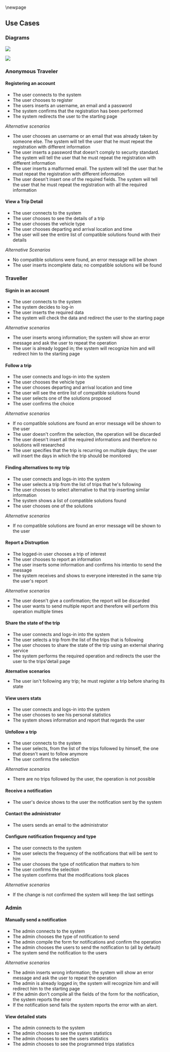 \newpage

## Use Cases

### Diagrams

![](02-UseCases/Commuter.png)

![](02-UseCases/Admin.png)

### Anonymous Traveler

#### Registering an account

+ The user connects to the system
+ The user chooses to register
+ The users inserts an username, an email and a password
+ The system confirms that the registration has been performed
+ The system redirects the user to the starting page

*Alternative scenarios*

* The user chooses an username or an email that was already taken by someone else. The system will tell the user that he must repeat the registration with different information
* The user inserts a password that doesn't comply to security standard. The system will tell the user that he must repeat the registration with different information
* The user inserts a malformed email. The system will tell the user that he must repeat the registration with different information
* The user doesn't insert one of the required fields. The system will tell the user that he must repeat the registration with all the required information

#### View a Trip Detail

+ The user connects to the system
+ The user chooses to see the details of a trip
+ The user chooses the vehicle type
+ The user chooses departing and arrival location and time
+ The user will see the entire list of compatible solutions found with their details

*Alternative Scenarios*

+ No compatible solutions were found, an error message will be shown
+ The user inserts incomplete data; no compatible solutions will be found

### Traveller

#### Signin in an account

+ The user connects to the system
+ The system decides to log-in
+ The user inserts the required data
+ The system will check the data and redirect the user to the starting page

*Alternative scenarios*

* The user inserts wrong information; the system will show an error message and ask the user to repeat the operation
* The user is already logged in; the system will recognize him and will redirect him to the starting page


#### Follow a trip

+ The user connects and logs-in into the system
+ The user chooses the vehicle type
+ The user chooses departing and arrival location and time
+ The user will see the entire list of compatible solutions found
+ The user selects one of the solutions proposed
+ The user confirms the choice

*Alternative scenarios*

* If no compatible solutions are found an error message will be shown to the user
* The user doesn't confirm the selection, the operation will be discarded
* The user doesn't insert all the required informations and therefore no solutions will researched
* The user specifies that the trip is recurring on multiple days; the user will insert the days in which the trip should be monitored

#### Finding alternatives to my trip

+ The user connects and logs-in into the system
+ The user selects a trip from the list of trips that he's following
+ The user chooses to select alternative to that trip inserting similar information
+ The system shows a list of compatible solutions found
+ The user chooses one of the solutions

*Alternative scenarios*

* If no compatible solutions are found an error message will be shown to the user

#### Report a Distruption

+ The logged-in user chooses a trip of interest
+ The user chooses to report an information
+ The user inserts some information and confirms his intentio to send the message
+ The system receives and shows to everyone interested in the same trip the user's report

*Alternative scenarios*

* The user doesn't give a confirmation; the report will be discarded
* The user wants to send multiple report and therefore will perform this operation multiple times

#### Share the state of the trip

+ The user connects and logs-in into the system
+ The user selects a trip from the list of the trips that is following
+ The user chooses to share the state of the trip using an external sharing service
+ The system performs the required operation and redirects the user the user to the trips'detail page

**Aternative scenarios**

* The user isn't following any trip; he must register a trip before sharing its state

#### View users stats

+ The user connects and logs-in into the system
+ The user chooses to see his personal statistics
+ The system shows information and report that regards the user

#### Unfollow a trip

+ The user connects to the system
+ The user selects, from the list of the trips followed by himself, the one that doesn't want to follow anymore
+ The user confirms the selection

*Alternative scenarios*

* There are no trips followed by the user, the operation is not possible

#### Receive a notification

+ The user's device shows to the user the notification sent by the system


#### Contact the administrator

+ The users sends an email to the administrator

#### Configure notification frequency and type

+ The user connects to the system
+ The user selects the frequency of the notifications that will be sent to him
+ The user chooses the type of notification that matters to him
+ The user confirms the selection
+ The system confirms that the modifications took places

*Alternative scenarios*

* If the change is not confirmed the system will keep the last settings

### Admin

#### Manually send a notification

+ The admin connects to the system
+ The admin chooses the type of notification to send
+ The admin compile the form for notifications and confirm the operation
+ The admin chooses the users to send the notification to (all by default)
+ The system send the notification to the users

*Alternative scenarios*

* The admin inserts wrong information; the system will show an error message and ask the user to repeat the operation
* The admin is already logged in; the system will recognize him and will redirect him to the starting page
* If the admin don't compile all the fields of the form for the notification, the system reports the error
* If the notification send fails the system reports the error with an alert.

#### View detailed stats

+ The admin connects to the system
+ The admin chooses to see the system statistics
+ The admin chooses to see the users statistics
+ The admin chooses to see the programmed trips statistics

